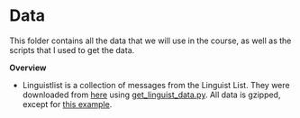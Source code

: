 # Data

This folder contains all the data that we will use in the course, as well as the
scripts that I used to get the data.

**Overview**

* Linguistlist is a collection of messages from the Linguist List. They were
    downloaded from [here](http://listserv.linguistlist.org/pipermail/linglite/)
    using [get_linguist_data.py](./scripts/get_linguist_data.py). All data is
    gzipped, except for [this example](./linguistlist/example/2015-August.txt).
